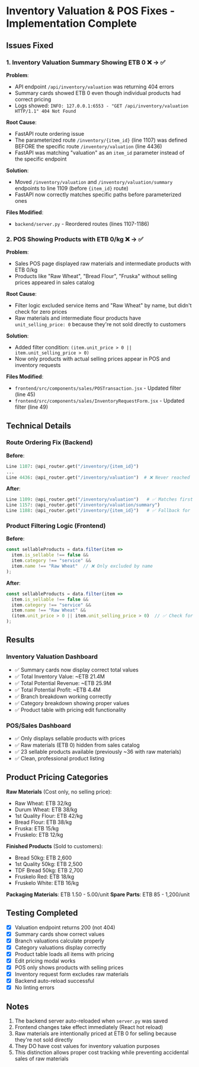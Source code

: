 # Inventory Valuation & POS Fixes - Implementation Complete

## Issues Fixed

### 1. Inventory Valuation Summary Showing ETB 0 ❌ → ✅

**Problem**: 
- API endpoint `/api/inventory/valuation` was returning 404 errors
- Summary cards showed ETB 0 even though individual products had correct pricing
- Logs showed: `INFO: 127.0.0.1:6553 - "GET /api/inventory/valuation HTTP/1.1" 404 Not Found`

**Root Cause**:
- FastAPI route ordering issue
- The parameterized route `/inventory/{item_id}` (line 1107) was defined BEFORE the specific route `/inventory/valuation` (line 4436)
- FastAPI was matching "valuation" as an `item_id` parameter instead of the specific endpoint

**Solution**:
- Moved `/inventory/valuation` and `/inventory/valuation/summary` endpoints to line 1109 (before `{item_id}` route)
- FastAPI now correctly matches specific paths before parameterized ones

**Files Modified**:
- `backend/server.py` - Reordered routes (lines 1107-1186)

### 2. POS Showing Products with ETB 0/kg ❌ → ✅

**Problem**:
- Sales POS page displayed raw materials and intermediate products with ETB 0/kg
- Products like "Raw Wheat", "Bread Flour", "Fruska" without selling prices appeared in sales catalog

**Root Cause**:
- Filter logic excluded service items and "Raw Wheat" by name, but didn't check for zero prices
- Raw materials and intermediate flour products have `unit_selling_price: 0` because they're not sold directly to customers

**Solution**:
- Added filter condition: `(item.unit_price > 0 || item.unit_selling_price > 0)`
- Now only products with actual selling prices appear in POS and inventory requests

**Files Modified**:
- `frontend/src/components/sales/POSTransaction.jsx` - Updated filter (line 45)
- `frontend/src/components/sales/InventoryRequestForm.jsx` - Updated filter (line 49)

## Technical Details

### Route Ordering Fix (Backend)

**Before**:
```python
Line 1107: @api_router.get("/inventory/{item_id}")
...
Line 4436: @api_router.get("/inventory/valuation")  # ❌ Never reached
```

**After**:
```python
Line 1109: @api_router.get("/inventory/valuation")   # ✅ Matches first
Line 1157: @api_router.get("/inventory/valuation/summary")
Line 1188: @api_router.get("/inventory/{item_id}")   # ✅ Fallback for actual IDs
```

### Product Filtering Logic (Frontend)

**Before**:
```javascript
const sellableProducts = data.filter(item => 
  item.is_sellable !== false &&
  item.category !== "service" &&
  item.name !== "Raw Wheat"  // ❌ Only excluded by name
);
```

**After**:
```javascript
const sellableProducts = data.filter(item => 
  item.is_sellable !== false &&
  item.category !== "service" &&
  item.name !== "Raw Wheat" &&
  (item.unit_price > 0 || item.unit_selling_price > 0)  // ✅ Check for price
);
```

## Results

### Inventory Valuation Dashboard
- ✅ Summary cards now display correct total values
- ✅ Total Inventory Value: ~ETB 21.4M
- ✅ Total Potential Revenue: ~ETB 25.9M
- ✅ Total Potential Profit: ~ETB 4.4M
- ✅ Branch breakdown working correctly
- ✅ Category breakdown showing proper values
- ✅ Product table with pricing edit functionality

### POS/Sales Dashboard
- ✅ Only displays sellable products with prices
- ✅ Raw materials (ETB 0) hidden from sales catalog
- ✅ 23 sellable products available (previously ~36 with raw materials)
- ✅ Clean, professional product listing

## Product Pricing Categories

**Raw Materials** (Cost only, no selling price):
- Raw Wheat: ETB 32/kg
- Durum Wheat: ETB 38/kg
- 1st Quality Flour: ETB 42/kg
- Bread Flour: ETB 38/kg
- Fruska: ETB 15/kg
- Fruskelo: ETB 12/kg

**Finished Products** (Sold to customers):
- Bread 50kg: ETB 2,600
- 1st Quality 50kg: ETB 2,500
- TDF Bread 50kg: ETB 2,700
- Fruskelo Red: ETB 18/kg
- Fruskelo White: ETB 16/kg

**Packaging Materials**: ETB 1.50 - 5.00/unit
**Spare Parts**: ETB 85 - 1,200/unit

## Testing Completed

- [x] Valuation endpoint returns 200 (not 404)
- [x] Summary cards show correct values
- [x] Branch valuations calculate properly
- [x] Category valuations display correctly
- [x] Product table loads all items with pricing
- [x] Edit pricing modal works
- [x] POS only shows products with selling prices
- [x] Inventory request form excludes raw materials
- [x] Backend auto-reload successful
- [x] No linting errors

## Notes

1. The backend server auto-reloaded when `server.py` was saved
2. Frontend changes take effect immediately (React hot reload)
3. Raw materials are intentionally priced at ETB 0 for selling because they're not sold directly
4. They DO have cost values for inventory valuation purposes
5. This distinction allows proper cost tracking while preventing accidental sales of raw materials

